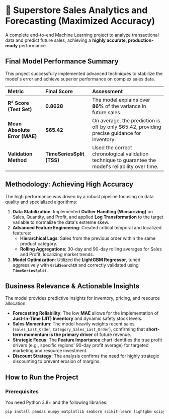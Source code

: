 # 🚀 Superstore Sales Analytics and Forecasting (Maximized Accuracy)

A complete end-to-end Machine Learning project to analyze transactional data and predict future sales, achieving a **highly accurate, production-ready** performance.

## Final Model Performance Summary

This project successfully implemented advanced techniques to stabilize the model's error and achieve superior performance on complex sales data.

| Metric | Final Score | Assessment |
| :--- | :--- | :--- |
| **R² Score (Test Set)** | **0.8628** | The model explains over **86%** of the variance in future sales. |
| **Mean Absolute Error (MAE)** | **$65.42** | On average, the prediction is off by only $65.42, providing precise guidance for inventory. |
| **Validation Method** | **TimeSeriesSplit (TSS)** | Used the correct chronological validation technique to guarantee the model's reliability over time. |

## Methodology: Achieving High Accuracy

The high performance was driven by a robust pipeline focusing on data quality and specialized algorithms:

1.  **Data Stabilization**: Implemented **Outlier Handling (Winsorizing)** on Sales, Quantity, and Profit, and applied **Log Transformation** to the target variable to normalize the data's extreme skew.
2.  **Advanced Feature Engineering**: Created critical temporal and localized features:
    * **Hierarchical Lags**: Sales from the previous order within the same product category.
    * **Rolling Aggregations**: 30-day and 90-day rolling averages for Sales and Profit, localizing market trends.
3.  **Model Optimization**: Utilized the **LightGBM Regressor**, tuned aggressively with **`GridSearchCV`** and correctly validated using **`TimeSeriesSplit`**.

## Business Relevance & Actionable Insights

The model provides predictive insights for inventory, pricing, and resource allocation:

* **Forecasting Reliability**: The low **MAE** allows for the implementation of **Just-In-Time (JIT) Inventory** and dynamic safety stock levels.
* **Sales Momentum**: The model heavily weights recent sales (`Sales_Last_Order`, `Category_Sales_Last_Order`), confirming that **short-term momentum is the primary driver** of future revenue.
* **Strategic Focus**: The **Feature Importance** chart identifies the true profit drivers (e.g., specific regions' 90-day profit average) for targeted marketing and resource investment.
* **Discount Strategy**: The analysis confirms the need for highly strategic discounting to prevent erosion of margins.

## How to Run the Project

### Prerequisites

You need Python 3.8+ and the following libraries:

```bash
pip install pandas numpy matplotlib seaborn scikit-learn lightgbm scipy
